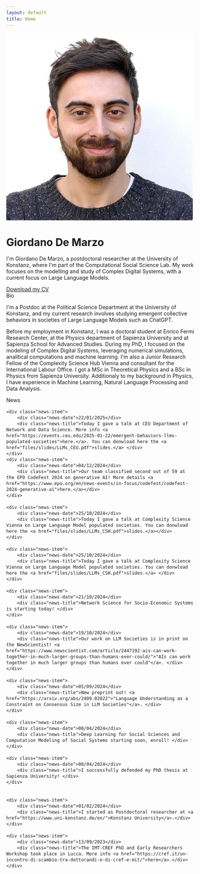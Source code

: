 ```yaml
---
layout: default
title: Home
---
```


<div class="intro-container">
    <img src="/images/Giordano-De_Marzo.jpg" alt="Giordano De Marzo" class="profile-photo"/>
    <div class="intro-text">
        <h1>Giordano De Marzo</h1>
        <p>I'm Giordano De Marzo, a postdoctoral researcher at the University of Konstanz, where I'm part of the Computational Social Science Lab. My work focuses on the modelling and study of Complex Digital Systems, with a current focus on Large Language Models.</p>
        <!-- Button for downloading the CV -->
    <a href="/files/CV_GiordanoDeMarzo.pdf" class="download-cv-btn" download="Giordano_De_Marzo_CV">Download my CV</a>
    </div>
</div>

<div class="section-heading">Bio</div>
<div class="section-content">
<p>
I'm a Postdoc at the Political Science Department at the University of Konstanz, and my current research involves studying emergent collective behaviors in societies of Large Language Models such as ChatGPT.
</p>
<p>
Before my employment in Konstanz, I was a doctoral student at Enrico Fermi Research Center, at the Physics department of Sapienza University and at Sapienza School for Advanced Studies. During my PhD, I focused on the modeling of Complex Digital Systems, leveraging numerical simulations, analitical computations and machine learning. I'm also a Junior Research Fellow of the Complexity Science Hub Vienna and consultant for the International Labour Office. I got a MSc in Theoretical Physics and a BSc in Physics from Sapienza University. Additionaly to my background in Physics, I have experience in Machine Learning, Natural Language Processing and Data Analysis. 
</p>
</div>
<div class="section-heading">News</div>
<div class="news-section">

    <div class="news-item">
        <div class="news-date">22/01/2025</div>
        <div class="news-title">Today I gave a talk at CEU Department of Network and Data Science. More info <a href="https://events.ceu.edu/2025-01-22/emergent-behaviors-llms-populated-societies">here.</a>. You can donwload here the <a href="files/slides/LLMs_CEU.pdf">slides.</a> </div>
    </div>
    <div class="news-item">
        <div class="news-date">04/12/2024</div>
        <div class="news-title">Our team classified second out of 59 at the EPO CodeFest 2024 on generative AI! More details <a href="https://www.epo.org/en/news-events/in-focus/codefest/codefest-2024-generative-ai">here.</a></div>
    </div>

    <div class="news-item">
        <div class="news-date">25/10/2024</div>
        <div class="news-title">Today I gave a talk at Complexity Science Vienna on Large Language Model populated societies. You can donwload here the <a href="files/slides/LLMs_CSH.pdf">slides.</a></div>
    </div>

    <div class="news-item">
        <div class="news-date">25/10/2024</div>
        <div class="news-title">Today I gave a talk at Complexity Science Vienna on Large Language Model populated societies. You can donwload here the <a href="files/slides/LLMs_CSH.pdf">slides.</a> </div>
    </div>

    <div class="news-item">
        <div class="news-date">21/10/2024</div>
        <div class="news-title">Network Science for Socio-Economic Systems is starting today! </div>
    </div>

    <div class="news-item">
        <div class="news-date">19/10/2024</div>
        <div class="news-title">Our work on LLM Societies is in print on the NewScientist! <a href="https://www.newscientist.com/article/2447192-ais-can-work-together-in-much-larger-groups-than-humans-ever-could/">"AIs can work together in much larger groups than humans ever could"</a>. </div>
    </div>
    
    <div class="news-item">
        <div class="news-date">05/09/2024</div>
        <div class="news-title">New preprint out! <a href="https://arxiv.org/abs/2409.02822">"Language Understanding as a Constraint on Consensus Size in LLM Societies"</a>. </div>
    </div>
    
    <div class="news-item">
        <div class="news-date">08/04/2024</div>
        <div class="news-title">Deep Learning for Social Sciences and Computation Modeling of Social Systems starting soon, enroll! </div>
    </div>
    
    <div class="news-item">
        <div class="news-date">08/04/2024</div>
        <div class="news-title">I successfully defended my PhD thesis at Sapienza University! </div>
    </div>
    
    
    <div class="news-item">
        <div class="news-date">01/02/2024</div>
        <div class="news-title">I started as Postdoctoral researcher at <a href="https://www.uni-konstanz.de/en/">Konstanz University</a>.</div>
    </div>
    
    <div class="news-item">
        <div class="news-date">13/09/2023</div>
        <div class="news-title">The IMT-CREF PhD and Early Researchers Workshop took place in Lucca. More info <a href="https://cref.it/un-incontro-di-scambio-tra-dottorandi-e-di-cref-e-mit/">here</a>.</div>
    </div>
    
</div>

